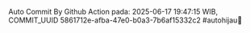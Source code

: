 Auto Commit By Github Action pada: 2025-06-17 19:47:15 WIB, COMMIT_UUID 5861712e-afba-47e0-b0a3-7b6af15332c2 #autohijau🗿
